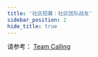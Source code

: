 ```yaml
---
title: '社区招募：社区团队战友'
sidebar_position: 2
hide_title: true
---
```


请参考： [Team Calling](https://wiki.goframe.org/display/gfteam/Team+Calling)